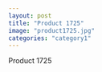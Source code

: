 ```yaml
---
layout: post
title: "Product 1725"
image: "product1725.jpg"
categories: "category1"
---
```

Product 1725
